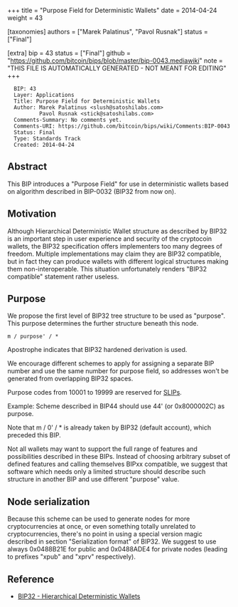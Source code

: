 
+++
title = "Purpose Field for Deterministic Wallets"
date = 2014-04-24
weight = 43

[taxonomies]
authors = ["Marek Palatinus", "Pavol Rusnak"]
status = ["Final"]

[extra]
bip = 43
status = ["Final"]
github = "https://github.com/bitcoin/bips/blob/master/bip-0043.mediawiki"
note = "THIS FILE IS AUTOMATICALLY GENERATED - NOT MEANT FOR EDITING"
+++

```
  BIP: 43
  Layer: Applications
  Title: Purpose Field for Deterministic Wallets
  Author: Marek Palatinus <slush@satoshilabs.com>
          Pavol Rusnak <stick@satoshilabs.com>
  Comments-Summary: No comments yet.
  Comments-URI: https://github.com/bitcoin/bips/wiki/Comments:BIP-0043
  Status: Final
  Type: Standards Track
  Created: 2014-04-24
```

<h2>Abstract</h2>


This BIP introduces a "Purpose Field" for use in deterministic wallets
based on algorithm described in BIP-0032 (BIP32 from now on).

<h2>Motivation</h2>


Although Hierarchical Deterministic Wallet structure as described by BIP32
is an important step in user experience and security of the cryptocoin wallets,
the BIP32 specification offers implementers too many degrees of freedom.
Multiple implementations may claim they are BIP32 compatible, but in fact
they can produce wallets with different logical structures making them
non-interoperable. This situation unfortunately renders "BIP32 compatible"
statement rather useless.


<h2>Purpose</h2>


We propose the first level of BIP32 tree structure to be used as "purpose".
This purpose determines the further structure beneath this node.

```
m / purpose' / *
```

Apostrophe indicates that BIP32 hardened derivation is used.

We encourage different schemes to apply for assigning a separate BIP number
and use the same number for purpose field, so addresses won't be generated
from overlapping BIP32 spaces.

Purpose codes from 10001 to 19999 are reserved for <a href="https://github.com/satoshilabs/slips" target="_blank">SLIPs</a>.

Example: Scheme described in BIP44 should use 44' (or 0x8000002C) as purpose.

Note that m / 0' / * is already taken by BIP32 (default account), which
preceded this BIP.

Not all wallets may want to support the full range of features and possibilities
described in these BIPs. Instead of choosing arbitrary subset of defined features
and calling themselves BIPxx compatible, we suggest that software which needs
only a limited structure should describe such structure in another BIP and use
different "purpose" value.


<h2>Node serialization</h2>


Because this scheme can be used to generate nodes for more cryptocurrencies
at once, or even something totally unrelated to cryptocurrencies, there's no
point in using a special version magic described in section "Serialization
format" of BIP32. We suggest to use always 0x0488B21E for public and 0x0488ADE4
for private nodes (leading to prefixes "xpub" and "xprv" respectively).

<h2>Reference</h2>


*  <a href="/32" target="_blank">BIP32 - Hierarchical Deterministic Wallets</a>
